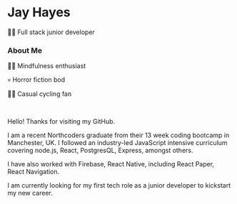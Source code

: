 **<h1>Jay Hayes</h1>**
<p>👨‍💻 Full stack junior developer</p>
<h3>About Me</h3>
<p>🧘‍♂️ Mindfulness enthusiast</p>
<p>💀 Horror fiction bod</p>
<p>🚴‍♂️ Casual cycling fan</p>
<br/>
<p>Hello! Thanks for visiting my GitHub.</p>
<p>I am a recent Northcoders graduate from their 13 week coding bootcamp in Manchester, UK. I followed an industry-led JavaScript intensive curriculum covering node.js, React, PostgresQL, Express, amongst others.</p>
<p>I have also worked with Firebase, React Native, including React Paper, React Navigation.</p>

<p>I am currently looking for my first tech role as a junior developer to kickstart my new career.</p>
